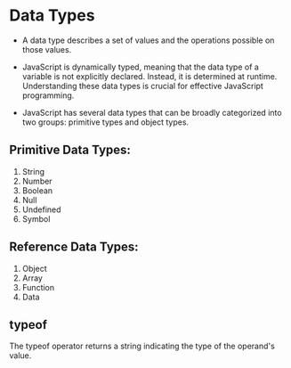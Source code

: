 # Data Types

- A data type describes a set of values and the operations possible on those values.

* JavaScript is dynamically typed, meaning that the data type of a variable is not explicitly declared. Instead, it is determined at runtime. Understanding these data types is crucial for effective JavaScript programming.

- JavaScript has several data types that can be broadly categorized into two groups: primitive types and object types.

## Primitive Data Types:

1. String
2. Number
3. Boolean
4. Null
5. Undefined
6. Symbol

## Reference Data Types:

1. Object
2. Array
3. Function
4. Data

## typeof

The typeof operator returns a string indicating the type of the operand's value.
